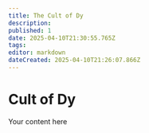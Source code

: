 ```yaml
---
title: The Cult of Dy
description: 
published: 1
date: 2025-04-10T21:30:55.765Z
tags: 
editor: markdown
dateCreated: 2025-04-10T21:26:07.866Z
---
```


# Cult of Dy
Your content here
